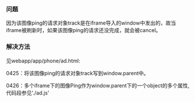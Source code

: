 
### 问题
因为该图像ping的请求对象track是在iframe导入的window中发出的，故当iframe被刷新时，如果该图像ping的请求还没完成，就会被cancel。

### 解决方法
见webapp/app/phone/ad.html:

0425：将该图像ping的请求对象track写到window.parent中。

0426：多个iframe下的图像Ping作为window.parent下的一个object的多个属性,代码段参见'./ad.js'

